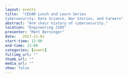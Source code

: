 ```yaml
---
layout: events
title:  "CEDAR Lunch and Learn Series
Cybersecurity: Data Science, War Stories, and Careers"
abstract: "Arm chair history of cybersecurity."
location: "Engineering 2105"
presenter: "Matt Berninger"
date:   2017-11-02
start-time: 12:00
end-time: 13:00
categories: [event]
fullimg_url: ""
thumb_url: ""
media_url: ""
show: false
---
```

